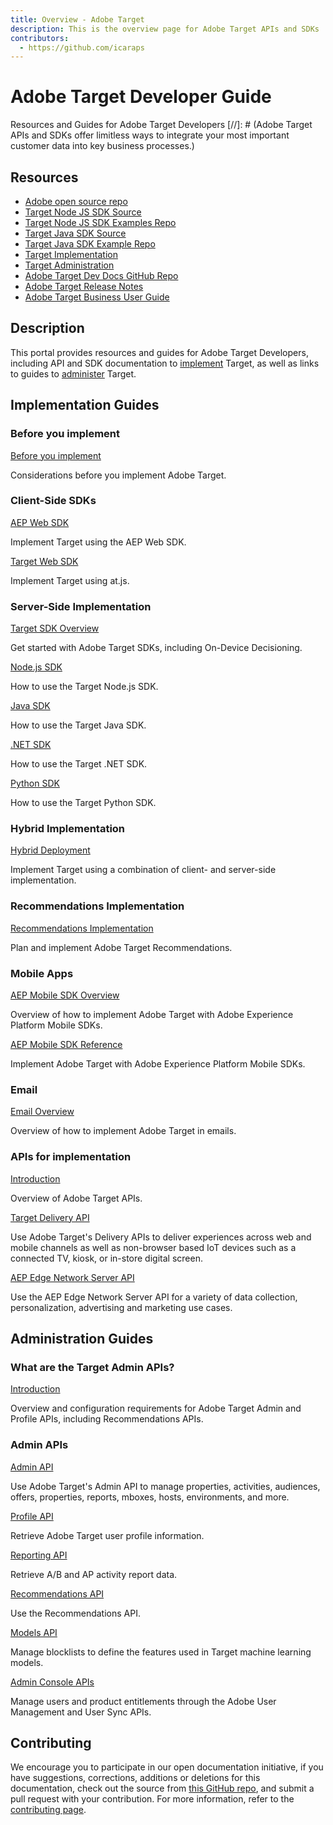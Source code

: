 ```yaml
---
title: Overview - Adobe Target
description: This is the overview page for Adobe Target APIs and SDKs
contributors:
  - https://github.com/icaraps
---
```


<Hero slots="heading, text"/>

# Adobe Target Developer Guide

Resources and Guides for Adobe Target Developers
[//]: # (Adobe Target APIs and SDKs offer limitless ways to integrate your most important customer data into key business processes.)

<Resources slots="heading, links"/>

## Resources

* [Adobe open source repo](https://github.com/adobe)
* [Target Node JS SDK Source](https://github.com/adobe/target-nodejs-sdk)
* [Target Node JS SDK Examples Repo](https://github.com/adobe/target-nodejs-sdk-samples)
* [Target Java SDK Source](https://github.com/adobe/target-java-sdk)
* [Target Java SDK Example Repo](https://github.com/adobe/target-java-sdk-samples)
* [Target Implementation](./before-implement/)
* [Target Administration](./before-administer/)
* [Adobe Target Dev Docs GitHub Repo](https://github.com/AdobeDocs/target-developers)
* [Adobe Target Release Notes](https://experienceleague.adobe.com/docs/target/using/release-notes/release-notes.html)
* [Adobe Target Business User Guide](https://experienceleague.adobe.com/docs/target/using/target-home.html)

## Description

This portal provides resources and guides for Adobe Target Developers, including API and SDK documentation to [implement](#implementation-guides) Target, as well as links to guides to [administer](#administration-guides) Target.

## Implementation Guides

<DiscoverBlock slots="heading, link, text"/>

### Before you implement

[Before you implement](before-implement/)

Considerations before you implement Adobe Target.

<DiscoverBlock slots="heading, link, text"/>

### Client-Side SDKs

[AEP Web SDK](https://experienceleague.adobe.com/docs/experience-platform/edge/personalization/adobe-target/target-overview.html)

Implement Target using the AEP Web SDK.

<DiscoverBlock slots="link, text"/>

[Target Web SDK](implement/client-side/)

Implement Target using at.js.

<DiscoverBlock slots="heading, link, text"/>

### Server-Side Implementation

[Target SDK Overview](implement/server-side/)

Get started with Adobe Target SDKs, including On-Device Decisioning.

<DiscoverBlock slots="link, text"/>

[Node.js SDK](implement/server-side/node-js/)

How to use the Target Node.js SDK.

<DiscoverBlock slots= "link, text"/>

[Java SDK](implement/server-side/java/)

How to use the Target Java SDK.

<DiscoverBlock slots="link, text"/>

[.NET SDK](implement/server-side/net/)

How to use the Target .NET SDK.

<DiscoverBlock slots="link, text"/>

[Python SDK](implement/server-side/python/)

How to use the Target Python SDK.

<DiscoverBlock slots= "heading, link, text"/>

### Hybrid Implementation

[Hybrid Deployment](implement/hybrid/)

Implement Target using a combination of client- and server-side implementation.

<DiscoverBlock slots= "heading, link, text"/>

### Recommendations Implementation

[Recommendations Implementation](implement/recommendations/)

Plan and implement Adobe Target Recommendations.

<DiscoverBlock slots="heading, link, text"/>

### Mobile Apps

[AEP Mobile SDK Overview](implement/mobile/)

Overview of how to implement Adobe Target with Adobe Experience Platform Mobile SDKs.

<DiscoverBlock slots= "link, text"/>

[AEP Mobile SDK Reference](https://developer.adobe.com/client-sdks/documentation/)

Implement Adobe Target with Adobe Experience Platform Mobile SDKs.

<DiscoverBlock slots="heading, link, text"/>

### Email

[Email Overview](implement/email/)

Overview of how to implement Adobe Target in emails.

<DiscoverBlock slots="heading, link, text"/>

### APIs for implementation

[Introduction](before-administer/)

Overview of Adobe Target APIs.

<DiscoverBlock slots="link, text"/>

[Target Delivery API](implement/delivery-api/)

Use Adobe Target's Delivery APIs to deliver experiences across web and mobile channels as well as non-browser based IoT devices such as a connected TV, kiosk, or in-store digital screen.

<DiscoverBlock slots="link, text"/>

[AEP Edge Network Server API](https://experienceleague.adobe.com/docs/experience-platform/edge-network-server-api/overview.html)

Use the AEP Edge Network Server API for a variety of data collection, personalization, advertising and marketing use cases.

## Administration Guides

<DiscoverBlock slots="heading, link, text"/>

### What are the Target Admin APIs?

[Introduction](before-administer/)

Overview and configuration requirements for Adobe Target Admin and Profile APIs, including Recommendations APIs.

<DiscoverBlock slots="heading, link, text"/>

### Admin APIs

[Admin API](administer/admin-api/)

Use Adobe Target's Admin API to manage properties, activities, audiences, offers, properties, reports, mboxes, hosts, environments, and more.

<DiscoverBlock slots="link, text"/>

[Profile API](https://developers.adobetarget.com/api/#profiles)

Retrieve Adobe Target user profile information.

<DiscoverBlock slots="link, text"/>

[Reporting API](/administer/admin-api/#tag/Reports)

Retrieve A/B and AP activity report data.

<DiscoverBlock slots="link, text"/>

[Recommendations API](http://developers.adobetarget.com/api/recommendations/)

Use the Recommendations API.

<DiscoverBlock slots="link, text"/>

[Models API](administer/models-api/)

Manage blocklists to define the features used in Target machine learning models.

<DiscoverBlock slots="link, text"/>

[Admin Console APIs](https://developer.adobe.com/umapi/)

Manage users and product entitlements through the Adobe User Management and User Sync APIs.

## Contributing

We encourage you to participate in our open documentation initiative, if you have suggestions, corrections, additions
or deletions for this documentation, check out the source from [this GitHub repo](https://github.com/adobe/gatsby-theme-spectrum-example), and submit a pull
request with your contribution. For more information, refer to the [contributing page](support/contribute/).
